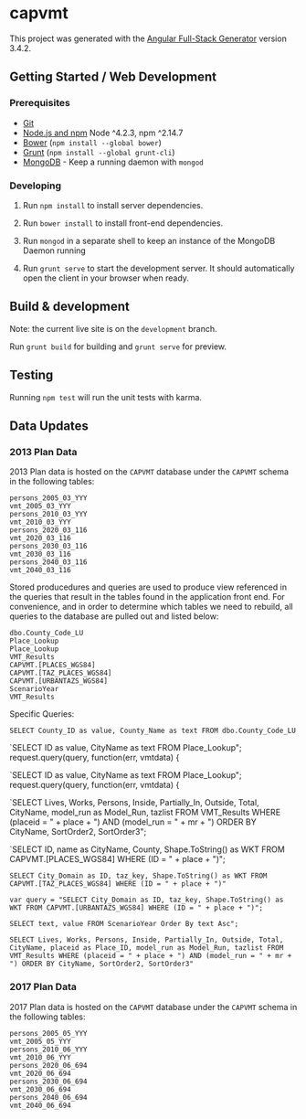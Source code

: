 # capvmt

This project was generated with the [Angular Full-Stack Generator](https://github.com/DaftMonk/generator-angular-fullstack) version 3.4.2.

## Getting Started / Web Development  

### Prerequisites

- [Git](https://git-scm.com/)
- [Node.js and npm](nodejs.org) Node ^4.2.3, npm ^2.14.7
- [Bower](bower.io) (`npm install --global bower`)
- [Grunt](http://gruntjs.com/) (`npm install --global grunt-cli`)
- [MongoDB](https://www.mongodb.org/) - Keep a running daemon with `mongod`

### Developing

1. Run `npm install` to install server dependencies.

2. Run `bower install` to install front-end dependencies.

3. Run `mongod` in a separate shell to keep an instance of the MongoDB Daemon running

4. Run `grunt serve` to start the development server. It should automatically open the client in your browser when ready.

## Build & development

Note: the current live site is on the `development` branch. 

Run `grunt build` for building and `grunt serve` for preview.

## Testing

Running `npm test` will run the unit tests with karma.

## Data Updates

### 2013 Plan Data

2013 Plan data is hosted on the `CAPVMT` database under the `CAPVMT` schema in the following tables:  

```
persons_2005_03_YYY
vmt_2005_03_YYY
persons_2010_03_YYY
vmt_2010_03_YYY
persons_2020_03_116
vmt_2020_03_116
persons_2030_03_116
vmt_2030_03_116
persons_2040_03_116
vmt_2040_03_116
```

Stored producedures and queries are used to produce view referenced in the queries that result in the tables found in the application front end. For convenience, and in order to determine which tables we need to rebuild, all queries to the database are pulled out and listed below:

```
dbo.County_Code_LU
Place_Lookup
Place_Lookup
VMT_Results 
CAPVMT.[PLACES_WGS84]
CAPVMT.[TAZ_PLACES_WGS84]
CAPVMT.[URBANTAZS_WGS84]
ScenarioYear 
VMT_Results 
```

Specific Queries:  

`SELECT County_ID as value, County_Name as text FROM dbo.County_Code_LU`

`SELECT ID as value, CityName as text FROM Place_Lookup";
request.query(query, function(err, vmtdata) {

`SELECT ID as value, CityName as text FROM Place_Lookup";
request.query(query, function(err, vmtdata) {

`SELECT Lives, Works, Persons, Inside, Partially_In, Outside, Total, CityName, model_run as Model_Run, tazlist FROM VMT_Results WHERE (placeid = " + place + ") AND (model_run = " + mr + ") ORDER BY CityName, SortOrder2, SortOrder3";

`SELECT ID, name as CityName, County, Shape.ToString() as WKT FROM CAPVMT.[PLACES_WGS84] WHERE (ID = " + place + ")";

`SELECT City_Domain as ID, taz_key, Shape.ToString() as WKT FROM CAPVMT.[TAZ_PLACES_WGS84] WHERE (ID = " + place + ")"`

`var query = "SELECT City_Domain as ID, taz_key, Shape.ToString() as WKT FROM CAPVMT.[URBANTAZS_WGS84] WHERE (ID = " + place + ")";`

`SELECT text, value FROM ScenarioYear Order By text Asc";`

`SELECT Lives, Works, Persons, Inside, Partially_In, Outside, Total, CityName, placeid as Place_ID, model_run as Model_Run, tazlist FROM VMT_Results WHERE (placeid = " + place + ") AND (model_run = " + mr + ") ORDER BY CityName, SortOrder2, SortOrder3"`


### 2017 Plan Data

2017 Plan data is hosted on the `CAPVMT` database under the `CAPVMT` schema in the following tables:   

```
persons_2005_05_YYY
vmt_2005_05_YYY
persons_2010_06_YYY
vmt_2010_06_YYY
persons_2020_06_694
vmt_2020_06_694
persons_2030_06_694
vmt_2030_06_694
persons_2040_06_694
vmt_2040_06_694
```

